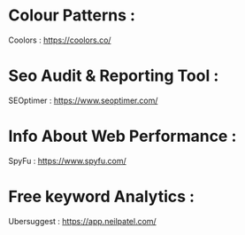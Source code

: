 # Colour Patterns :
Coolors : https://coolors.co/

# Seo Audit & Reporting Tool :
SEOptimer : https://www.seoptimer.com/

# Info About Web Performance :
SpyFu : https://www.spyfu.com/

# Free keyword Analytics :
Ubersuggest : https://app.neilpatel.com/

